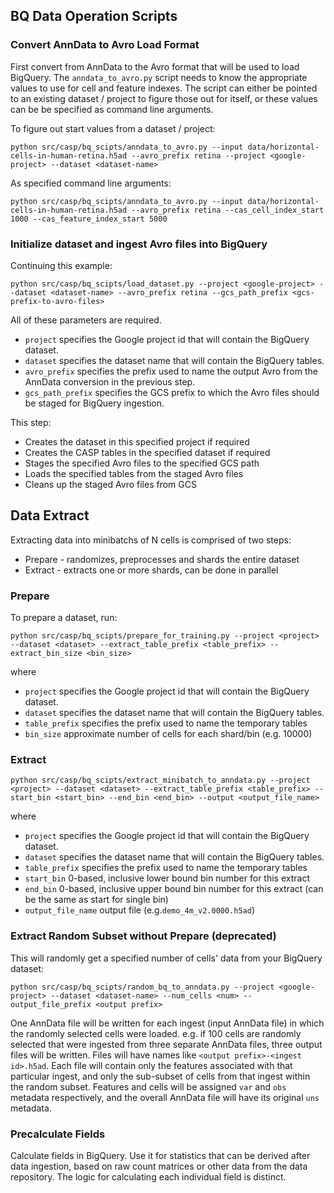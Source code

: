 ## BQ Data Operation Scripts

### Convert AnnData to Avro Load Format

First convert from AnnData to the Avro format that will be used to load BigQuery. The `anndata_to_avro.py` script needs
to know the appropriate values to use for cell and feature indexes. The script can either be pointed to an existing
dataset / project to figure those out for itself, or these values can be be specified as command line arguments.

To figure out start values from a dataset / project:

```
python src/casp/bq_scipts/anndata_to_avro.py --input data/horizontal-cells-in-human-retina.h5ad --avro_prefix retina --project <google-project> --dataset <dataset-name>
```

As specified command line arguments:

```
python src/casp/bq_scipts/anndata_to_avro.py --input data/horizontal-cells-in-human-retina.h5ad --avro_prefix retina --cas_cell_index_start 1000 --cas_feature_index_start 5000
```

### Initialize dataset and ingest Avro files into BigQuery

Continuing this example:

```
python src/casp/bq_scipts/load_dataset.py --project <google-project> --dataset <dataset-name> --avro_prefix retina --gcs_path_prefix <gcs-prefix-to-avro-files>
```

All of these parameters are required.

* `project` specifies the Google project id that will contain the BigQuery dataset.
* `dataset` specifies the dataset name that will contain the BigQuery tables.
* `avro_prefix` specifies the prefix used to name the output Avro from the AnnData conversion in the previous step.
* `gcs_path_prefix` specifies the GCS prefix to which the Avro files should be staged for BigQuery ingestion.

This step:

* Creates the dataset in this specified project if required
* Creates the CASP tables in the specified dataset if required
* Stages the specified Avro files to the specified GCS path
* Loads the specified tables from the staged Avro files
* Cleans up the staged Avro files from GCS


## Data Extract

Extracting data into minibatchs of N cells is comprised of two steps:

* Prepare - randomizes, preprocesses and shards the entire dataset
* Extract - extracts one or more shards, can be done in parallel

### Prepare

To prepare a dataset, run:

```
python src/casp/bq_scipts/prepare_for_training.py --project <project> --dataset <dataset> --extract_table_prefix <table_prefix> --extract_bin_size <bin_size>
```

where

* `project` specifies the Google project id that will contain the BigQuery dataset.
* `dataset` specifies the dataset name that will contain the BigQuery tables.
* `table_prefix` specifies the prefix used to name the temporary tables
* `bin_size` approximate number of cells for each shard/bin (e.g. 10000)

### Extract

```
python src/casp/bq_scipts/extract_minibatch_to_anndata.py --project <project> --dataset <dataset> --extract_table_prefix <table_prefix> --start_bin <start_bin> --end_bin <end_bin> --output <output_file_name>
```

where

* `project` specifies the Google project id that will contain the BigQuery dataset.
* `dataset` specifies the dataset name that will contain the BigQuery tables.
* `table_prefix` specifies the prefix used to name the temporary tables
* `start_bin` 0-based, inclusive lower bound bin number for this extract
* `end_bin` 0-based, inclusive upper bound bin number for this extract (can be the same as start for single bin)
* `output_file_name` output file (e.g.`demo_4m_v2.0000.h5ad`)

### Extract Random Subset without Prepare (deprecated)

This will randomly get a specified number of cells' data from your BigQuery dataset:

```
python src/casp/bq_scipts/random_bq_to_anndata.py --project <google-project> --dataset <dataset-name> --num_cells <num> --output_file_prefix <output prefix>
```

One AnnData file will be written for each ingest (input AnnData file) in which the randomly selected cells were loaded.
e.g. if 100 cells are randomly selected that were ingested from three separate AnnData files, three output files will be
written. Files will have names like `<output prefix>-<ingest id>.h5ad`. Each file will contain only the features
associated with that particular ingest, and only the sub-subset of cells from that ingest within the random subset.
Features and cells will be assigned `var` and `obs` metadata respectively, and the overall AnnData file will have its
original `uns` metadata.

### Precalculate Fields
Calculate fields in BigQuery. Use it for statistics that can be derived after data ingestion, based on raw count matrices or other data from the data repository. The logic for calculating each individual field is distinct.

